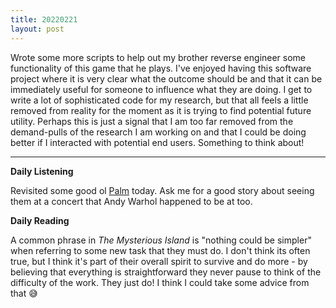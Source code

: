 ```yaml
---
title: 20220221
layout: post
---
```


Wrote some more scripts to help out my brother reverse engineer some functionality of this game that he plays. I've enjoyed having this software project where it is very clear what the outcome should be and that it can be immediately useful for someone to influence what they are doing. I get to write a lot of sophisticated code for my research, but that all feels a little removed from reality for the moment as it is trying to find potential future utility. Perhaps this is just a signal that I am too far removed from the demand-pulls of the research I am working on and that I could be doing better if I interacted with potential end users. Something to think about!

---

**Daily Listening**

Revisited some good ol [Palm](https://open.spotify.com/album/7CfQe7cKqlGPpRydE3bWw0?si=fYa7w-X2TvaaqLa20nNy9A) today. Ask me for a good story about seeing them at a concert that Andy Warhol happened to be at too.

**Daily Reading**

A common phrase in *The Mysterious Island* is "nothing could be simpler" when referring to some new task that they must do. I don't think its often true, but I think it's part of their overall spirit to survive and do more - by believing that everything is straightforward they never pause to think of the difficulty of the work. They just do! I think I could take some advice from that 😅
